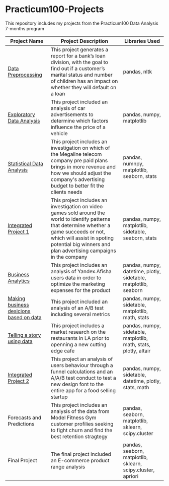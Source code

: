 # Practicum100-Projects
This repository includes my projects from the Practicum100 Data Analysis 7-months program

|Project Name | Project Description | Libraries Used |
|-------------|---------------------|----------------|
|[Data Preprocessing](https://github.com/Hannietu/Practicum100-Projects/tree/main/Business-Analytics-Project) |This project generates a report for a bank’s loan division, with the goal to find out if a customer’s marital status and number of children has an impact on whether they will default on a loan| pandas, nltk |
|[Exploratory Data Analysis](https://github.com/Hannietu/Practicum100-Projects/tree/main/EDA-Project) |This project included an analysis of car advertisements to determine which factors influence the price of a vehicle |pandas, numpy, matplotlib |
|[Statistical Data Analysis](https://github.com/Hannietu/Practicum100-Projects/tree/main/Statistical-Data-Project) |This project includes an investigation on which of the Megaline telecom company pre paid plans brings in more revenue and how we should adjust the company's advertising budget to better fit the clients needs |pandas, numnpy, matplotlib, seaborn, stats|
|[Integrated Project 1](https://github.com/Hannietu/Practicum100-Projects/tree/main/Integrated-Project-1) |This project includes an investigation on video games sold around the world to identify patterns that determine whether a game succeeds or not, which will assist in spoting potential big winners and plan advertising campaigns in the company |pandas, numpy, matplotlib, sidetable, seaborn, stats |
|[Business Analytics](https://github.com/Hannietu/Practicum100-Projects/tree/main/Business-Analytics-Project) |This project includes an analysis of Yandex.Afisha users data in order to optimize the marketing expenses for the product |pandas, numpy, datetime, plotly, sidetable, matplotlib, seaborn|
|[Making business desicions based on data](https://github.com/Hannietu/Practicum100-Projects/tree/main/Making-Business-Decisions-Based-On-Data-Project) |This project included an analysis of an A/B test including several metrics |pandas, numpy, sidetable, matplotlib, math, stats|
|[Telling a story using data](https://github.com/Hannietu/Practicum100-Projects/tree/main/Telling-A-Story-Using-Data-Project) |This project includes a market research on the restaurants in LA prior to openning a new cutting edge cafe |pandas, numpy, sidetable, matplotlib, math, stats, plotly, altair |
|[Integrated Project 2](https://github.com/Hannietu/Practicum100-Projects/tree/main/Integrated-Project-2) |This project an analysis of users behaviour through a funnel calculations and an A/A/B test conduct to test a new design font to the entire app for a food selling startup |pandas, numpy, sidetable, datetime, plotly, stats, math |
|Forecasts and Predictions |This project includes an analysis of the data from Model Fitness Gym customer profilies seeking to fight churn and find the best retention stragtegy |pandas, seaborn, matplotlib, sklearn, scipy.cluster |
|Final Project |The final project included an E-commerce product range analysis |pandas, seaborn, matplotlib, sklearn, scipy.cluster, apriori |
